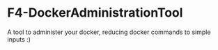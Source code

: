 # F4-DockerAdministrationTool

A tool to administer your docker, reducing docker commands to simple inputs :)
